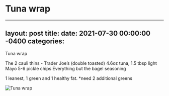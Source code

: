 # Tuna wrap
---
layout: post
title: 
date:   2021-07-30 00:00:00 -0400
categories: 
---
Tuna wrap

The 2 cauli thins - Trader Joe’s (double toasted)
 4.6oz tuna, 
1.5 tbsp light Mayo 
5-6 pickle chips 
Everything but the bagel seasoning

1 leanest, 1 green and 1 healthy fat. 
*need 2 additional greens

![Tuna wrap](/images/Tuna%20wrap.png)

